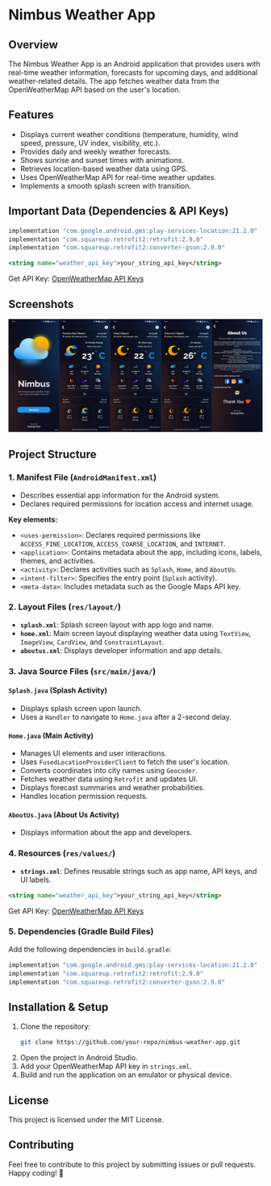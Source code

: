 # Nimbus Weather App

## Overview
The Nimbus Weather App is an Android application that provides users with real-time weather information, forecasts for upcoming days, and additional weather-related details. The app fetches weather data from the OpenWeatherMap API based on the user's location.

## Features
- Displays current weather conditions (temperature, humidity, wind speed, pressure, UV index, visibility, etc.).
- Provides daily and weekly weather forecasts.
- Shows sunrise and sunset times with animations.
- Retrieves location-based weather data using GPS.
- Uses OpenWeatherMap API for real-time weather updates.
- Implements a smooth splash screen with transition.

## Important Data (Dependencies & API Keys)
```gradle
implementation "com.google.android.gms:play-services-location:21.2.0"
implementation "com.squareup.retrofit2:retrofit:2.9.0"
implementation "com.squareup.retrofit2:converter-gson:2.9.0"
```
```xml
<string name="weather_api_key">your_string_api_key</string>
```
Get API Key: [OpenWeatherMap API Keys](https://home.openweathermap.org/api_keys)

## Screenshots
![Nimbus Full Screenshot](https://github.com/swarup62/Nimbus/blob/dd9843d24780d53e743bc6fd01a62e669677725e/nimbus_full_screenshot.jpg?raw=true)

## Project Structure

### 1. Manifest File (`AndroidManifest.xml`)
- Describes essential app information for the Android system.
- Declares required permissions for location access and internet usage.

**Key elements:**
- `<uses-permission>`: Declares required permissions like `ACCESS_FINE_LOCATION`, `ACCESS_COARSE_LOCATION`, and `INTERNET`.
- `<application>`: Contains metadata about the app, including icons, labels, themes, and activities.
- `<activity>`: Declares activities such as `Splash`, `Home`, and `AboutUs`.
- `<intent-filter>`: Specifies the entry point (`Splash` activity).
- `<meta-data>`: Includes metadata such as the Google Maps API key.

### 2. Layout Files (`res/layout/`)
- **`splash.xml`**: Splash screen layout with app logo and name.
- **`home.xml`**: Main screen layout displaying weather data using `TextView`, `ImageView`, `CardView`, and `ConstraintLayout`.
- **`aboutus.xml`**: Displays developer information and app details.

### 3. Java Source Files (`src/main/java/`)
#### **`Splash.java` (Splash Activity)**
- Displays splash screen upon launch.
- Uses a `Handler` to navigate to `Home.java` after a 2-second delay.

#### **`Home.java` (Main Activity)**
- Manages UI elements and user interactions.
- Uses `FusedLocationProviderClient` to fetch the user's location.
- Converts coordinates into city names using `Geocoder`.
- Fetches weather data using `Retrofit` and updates UI.
- Displays forecast summaries and weather probabilities.
- Handles location permission requests.

#### **`AboutUs.java` (About Us Activity)**
- Displays information about the app and developers.

### 4. Resources (`res/values/`)
- **`strings.xml`**: Defines reusable strings such as app name, API keys, and UI labels.
```xml
<string name="weather_api_key">your_string_api_key</string>
```
Get API Key: [OpenWeatherMap API Keys](https://home.openweathermap.org/api_keys)

### 5. Dependencies (Gradle Build Files)
Add the following dependencies in `build.gradle`:
```gradle
implementation "com.google.android.gms:play-services-location:21.2.0"
implementation "com.squareup.retrofit2:retrofit:2.9.0"
implementation "com.squareup.retrofit2:converter-gson:2.9.0"
```

## Installation & Setup
1. Clone the repository:
   ```sh
   git clone https://github.com/your-repo/nimbus-weather-app.git
   ```
2. Open the project in Android Studio.
3. Add your OpenWeatherMap API key in `strings.xml`.
4. Build and run the application on an emulator or physical device.

## License
This project is licensed under the MIT License.

## Contributing
Feel free to contribute to this project by submitting issues or pull requests. Happy coding! 🚀

